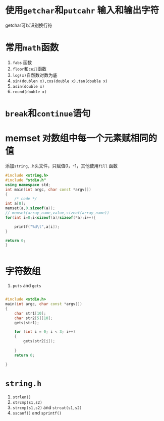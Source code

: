 # 使用`getchar`和`putcahr` 输入和输出字符
getchar可以识别换行符
# 常用`math`函数
1. `fabs` 函数
2. `floor`和`ceil`函数
3. `log(x)`自然数对数为底
4. `sin(doublen x),cos(double x),tan(double x)`
5. `asin(double x)`
6. `round(double x)`
# `break`和`continue`语句
# memset 对数组中每一个元素赋相同的值
添加`string,.h`头文件，只赋值0，-1，其他使用`fill`  函数

```c++
#include <string.h>
#include "stdio.h"
using namespace std;
int main(int argc, char const *argv[])
{
    /* code */
int a[8];
memset(a,0,sizeof(a));
// memset(array_name,value,sizeof(array_name))
for(int i=0;i<sizeof(a)/sizeof(*a);i++){

    printf("%d\t",a[i]);
}

return 0;
}



```
# 字符数组
1. `puts` and `gets`
```c++

#include <stdio.h>
main(int argc, char const *argv[])
{
    char str1[10];
    char str2[5][10];
    gets(str1);

    for (int i = 0; i < 3; i++)
    {
        gets(str2[i]);
            
    }
    return 0;

}
```
# `string.h`
1. `strlen()`
2. `strcmp(s1,s2)`
3. `strcmp(s1,s2)` and `strcat(s1,s2)`
4. `sscanf()` and `sprintf()`